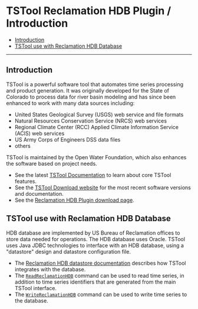 # TSTool Reclamation HDB Plugin / Introduction #

*   [Introduction](#introduction)
*   [TSTool use with Reclamation HDB Database](#tstool-use-with-reclamation-hdb-database)

----------------------

## Introduction ##

TSTool is a powerful software tool that automates time series processing and product generation.
It was originally developed for the State of Colorado to process data for river basin modeling and has since
been enhanced to work with many data sources including:

*   United States Geological Survey (USGS) web service and file formats
*   Natural Resources Conservation Service (NRCS) web services
*   Regional Climate Center (RCC) Applied Climate Information Service (ACIS) web services
*   US Army Corps of Engineers DSS data files
*   others

TSTool is maintained by the Open Water Foundation,
which also enhances the software based on project needs.

*   See the latest [TSTool Documentation](https://opencdss.state.co.us/tstool/latest/doc-user/) to learn about core TSTool features.
*   See the [TSTool Download website](https://opencdss.state.co.us/tstool/) for the most recent software versions and documentation.
*   See the [Reclamation HDB Plugin download page](https://software.openwaterfoundation.org/tstool-reclamationhdb-plugin/).

## TSTool use with Reclamation HDB Database ##

HDB database are implemented by US Bureau of Reclamation offices to store data needed for operations.
The HDB database uses Oracle.
TSTool uses Java JDBC technologies to interface with an HDB database, using a "datastore" design
and datastore configuration file.

*   The [Reclamation HDB datastore documentation](../datastore-ref/ReclamationHDB/ReclamationHDB.md) describes how TSTool integrates with the database.
*   The [`ReadReclamationHDB`](../command-ref/ReadReclamationHDB/ReadReclamationHDB.md) command can be used to read time series,
    in addition to time series identifiers that are generated from the main TSTool interface.
*   The [`WriteReclamationHDB`](../command-ref/WriteReclamationHDB/WriteReclamationHDB.md) command can be used to write time series to the database.
